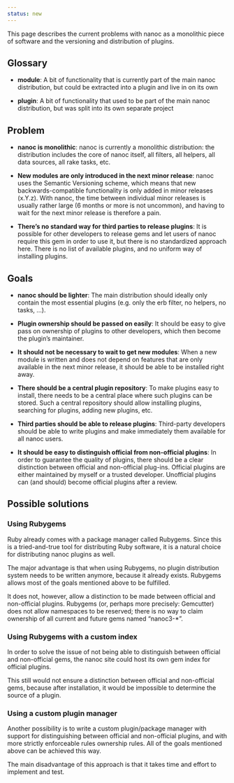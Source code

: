 ```yaml
--- 
status: new
--- 
```


This page describes the current problems with nanoc as a monolithic piece of software and the versioning and distribution of plugins.

Glossary
--------

* **module**: A bit of functionality that is currently part of the main nanoc distribution, but could be extracted into a plugin and live in on its own

* **plugin**: A bit of functionality that used to be part of the main nanoc distribution, but was split into its own separate project

Problem
-------

* **nanoc is monolithic**: nanoc is currently a monolithic distribution: the distribution includes the core of nanoc itself, all filters, all helpers, all data sources, all rake tasks, etc.

* **New modules are only introduced in the next minor release**: nanoc uses the Semantic Versioning scheme, which means that new backwards-compatible functionality is only added in minor releases (x.Y.z). With nanoc, the time between individual minor releases is usually rather large (6 months or more is not uncommon), and having to wait for the next minor release is therefore a pain.

* **There’s no standard way for third parties to release plugins**: It is possible for other developers to release gems and let users of nanoc require this gem in order to use it, but there is no standardized approach here. There is no list of available plugins, and no uniform way of installing plugins.

Goals
-----

* **nanoc should be lighter**: The main distribution should ideally only contain the most essential plugins (e.g. only the erb filter, no helpers, no tasks, …).

* **Plugin ownership should be passed on easily**: It should be easy to give pass on ownership of plugins to other developers, which then become the plugin’s maintainer.

* **It should not be necessary to wait to get new modules**: When a new module is written and does not depend on features that are only available in the next minor release, it should be able to be installed right away.

* **There should be a central plugin repository**: To make plugins easy to install, there needs to be a central place where such plugins can be stored. Such a central repository should allow installing plugins, searching for plugins, adding new plugins, etc.

* **Third parties should be able to release plugins**: Third-party developers should be able to write plugins and make immediately them available for all nanoc users.

* **It should be easy to distinguish official from non-official plugins**: In order to guarantee the quality of plugins, there should be a clear distinction between official and non-official plug-ins. Official plugins are either maintained by myself or a trusted developer. Unofficial plugins can (and should) become official plugins after a review.

Possible solutions
------------------

### Using Rubygems

Ruby already comes with a package manager called Rubygems. Since this is a tried-and-true tool for distributing Ruby software, it is a natural choice for distributing nanoc plugins as well.

The major advantage is that when using Rubygems, no plugin distribution system needs to be written anymore, because it already exists. Rubygems allows most of the goals mentioned above to be fulfilled.

It does not, however, allow a distinction to be made between official and non-official plugins. Rubygems (or, perhaps more precisely: Gemcutter) does not allow namespaces to be reserved; there is no way to claim ownership of all current and future gems named “nanoc3-*”.

### Using Rubygems with a custom index

In order to solve the issue of not being able to distinguish between official and non-official gems, the nanoc site could host its own gem index for official plugins.

This still would not ensure a distinction between official and non-official gems, because after installation, it would be impossible to determine the source of a plugin.

### Using a custom plugin manager

Another possibility is to write a custom plugin/package manager with support for distinguishing between official and non-official plugins, and with more strictly enforceable rules ownership rules. All of the goals mentioned above can be achieved this way.

The main disadvantage of this approach is that it takes time and effort to implement and test.
